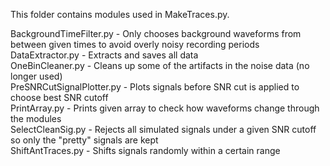 This folder contains modules used in MakeTraces.py. <br>

BackgroundTimeFilter.py - Only chooses background waveforms from between given times to avoid overly noisy recording periods <br>
DataExtractor.py - Extracts and saves all data <br>
OneBinCleaner.py - Cleans up some of the artifacts in the noise data (no longer used) <br>
PreSNRCutSignalPlotter.py - Plots signals before SNR cut is applied to choose best SNR cutoff <br>
PrintArray.py - Prints given array to check how waveforms change through the modules <br>
SelectCleanSig.py - Rejects all simulated signals under a given SNR cutoff so only the "pretty" signals are kept <br>
ShiftAntTraces.py - Shifts signals randomly within a certain range

